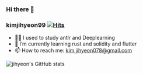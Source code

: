 ### Hi there 👋

### kimjihyeon99  [![Hits](https://hits.seeyoufarm.com/api/count/incr/badge.svg?url=https%3A%2F%2Fgithub.com%2Fkimjihyeon99&count_bg=%23B79AD7&title_bg=%23555555&icon=&icon_color=%23E7E7E7&title=hits&edge_flat=false)](https://hits.seeyoufarm.com)


<!--
**kimjihyeon99/kimjihyeon99** is a ✨ _special_ ✨ repository because its `README.md` (this file) appears on your GitHub profile.

Here are some ideas to get you started:

- 🔭 I’m currently working on ...
- 🌱 I’m currently learning blockchain and Deeplearning
- 👯 I’m looking to collaborate on ...
- 🤔 I’m looking for help with ...
- 💬 Ask me about ...

- 😄 Pronouns: ...
- ⚡ Fun fact: ...
-->

- 🙋‍♀️ I used to study antlr and Deeplearning
- 📖 I’m currently learning rust and solidity and flutter
- 📫 How to reach me: kim.jihyeon078@gmail.com

![jihyeon's GitHub stats](https://github-readme-stats.vercel.app/api?username=kimjihyeon99&show_icons=true&theme=onedark)

